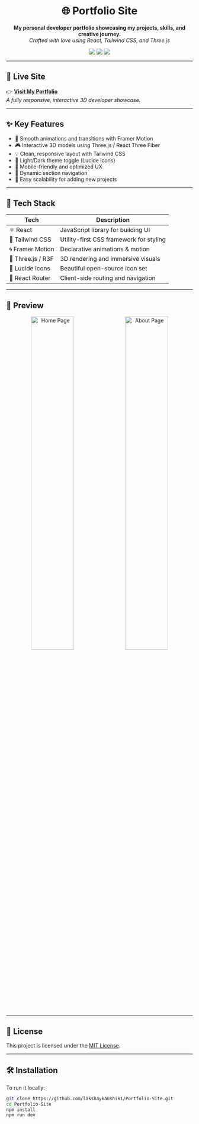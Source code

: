 <h1 align="center">🌐 Portfolio Site</h1>

<p align="center">
  <b>My personal developer portfolio showcasing my projects, skills, and creative journey.</b><br/>
  <i>Crafted with love using React, Tailwind CSS, and Three.js</i>
</p>

<p align="center">
  <img src="https://img.shields.io/github/license/lakshaykaushik1/Portfolio-Site" />
  <img src="https://img.shields.io/github/last-commit/lakshaykaushik1/Portfolio-Site" />
  <img src="https://img.shields.io/github/deployments/lakshaykaushik1/Portfolio-Site/github-pages" />
</p>

---

## 🔗 Live Site

👉 **[Visit My Portfolio](https://lakshaykaushik1.github.io/Portfolio-Site/)**  
_A fully responsive, interactive 3D developer showcase._

---

## ✨ Key Features

- 🚀 Smooth animations and transitions with Framer Motion
- 🎮 Interactive 3D models using Three.js / React Three Fiber
- 💡 Clean, responsive layout with Tailwind CSS
- 🌙 Light/Dark theme toggle (Lucide icons)
- 📱 Mobile-friendly and optimized UX
- 🎯 Dynamic section navigation
- 📂 Easy scalability for adding new projects

---

## 🧰 Tech Stack

<table>
  <thead>
    <tr>
      <th>Tech</th>
      <th>Description</th>
    </tr>
  </thead>
  <tbody>
    <tr>
      <td>⚛️ React</td>
      <td>JavaScript library for building UI</td>
    </tr>
    <tr>
      <td>🎨 Tailwind CSS</td>
      <td>Utility-first CSS framework for styling</td>
    </tr>
    <tr>
      <td>🌀 Framer Motion</td>
      <td>Declarative animations & motion</td>
    </tr>
    <tr>
      <td>🌌 Three.js / R3F</td>
      <td>3D rendering and immersive visuals</td>
    </tr>
    <tr>
      <td>🌙 Lucide Icons</td>
      <td>Beautiful open-source icon set</td>
    </tr>
    <tr>
      <td>🚦 React Router</td>
      <td>Client-side routing and navigation</td>
    </tr>
  </tbody>
</table>

---

## 📸 Preview

<p align="center">
  <img src="screenshots/home.png" width="48%" alt="Home Page" />
  &nbsp;
  <img src="screenshots/about.png" width="48%" alt="About Page" />
</p>

---
## 📝 License

This project is licensed under the [MIT License](LICENSE).

---

## 🛠️ Installation

To run it locally:

```bash
git clone https://github.com/lakshaykaushik1/Portfolio-Site.git
cd Portfolio-Site
npm install
npm run dev
